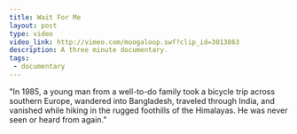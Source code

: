 ```yaml
---
title: Wait For Me
layout: post
type: video
video_link: http://vimeo.com/moogaloop.swf?clip_id=3013863
description: A three minute documentary.
tags:
 - documentary
---
```

"In 1985, a young man from a well-to-do family took a bicycle trip across southern Europe, wandered into Bangladesh, traveled through India, and vanished while hiking in the rugged foothills of the Himalayas. He was never seen or heard from again."